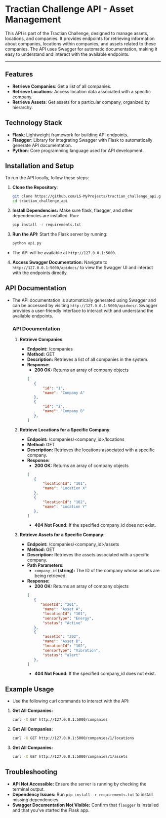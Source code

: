 # Tractian Challenge API - Asset Management

This API is part of the Tractian Challenge, designed to manage assets, locations, and companies. It provides endpoints for retrieving information about companies, locations within companies, and assets related to these companies. The API uses Swagger for automatic documentation, making it easy to understand and interact with the available endpoints.

---

## Features

- **Retrieve Companies**: Get a list of all companies.
- **Retrieve Locations**: Access location data associated with a specific company.
- **Retrieve Assets**: Get assets for a particular company, organized by hierarchy.

## Technology Stack

- **Flask**: Lightweight framework for building API endpoints.
- **Flasgger**: Library for integrating Swagger with Flask to automatically generate API documentation.
- **Python**: Core programming language used for API development.

## Installation and Setup

To run the API locally, follow these steps:

1. **Clone the Repository**:
   ```bash
   git clone https://github.com/LS-MyProjects/tractian_challenge_api.git
   cd tractian_challenge_api
   ```
2. **Install Dependencies:** Make sure flask, flasgger, and other dependencies are installed. Run:
   ```bash
   pip install -r requirements.txt
   ```
3. **Run the API:** Start the Flask server by running:
   ```bash
   python api.py
   ```
- The API will be available at `http://127.0.0.1:5000`.
4. **Access Swagger Documentation:** Navigate to `http://127.0.0.1:5000/apidocs/` to view the Swagger UI and interact with the endpoints directly.

## API Documentation

- The API documentation is automatically generated using Swagger and can be accessed by visiting `http://127.0.0.1:5000/apidocs/`. Swagger provides a user-friendly interface to interact with and understand the available endpoints.
 
    ### API Documentation
    1. **Retrieve Companies**:
        - **Endpoint:** /companies
        - **Method:** GET
        - **Description:** Retrieves a list of all companies in the system.
        - **Response:**
            - **200 OK:** Returns an array of company objects 
             ```json
             [
                {
                    "id": "1",
                    "name": "Company A"
                },
                {
                    "id": "2",
                    "name": "Company B"
                },
             ]
             ```
    2. **Retrieve Locations for a Specific Company**:
        - **Endpoint:** /companies/<company_id>/locations
        - **Method:** GET
        - **Description:** Retrieves the locations associated with a specific company.
        - **Response:**
            - **200 OK:** Returns an array of company objects 
             ```json
             [
                {
                    "locationId": "101",
                    "name": "Location X"
                },
                {
                    "locationId": "102",
                    "name": "Location Y"
                },
             ]
             ```
            - **404 Not Found:** If the specified company_id does not exist.

    3. **Retrieve Assets for a Specific Company**:
        - **Endpoint:** /companies/<company_id>/assets
        - **Method:** GET
        - **Description:** Retrieves the assets associated with a specific company.
        - **Path Parameters:**
            - `company_id` **(string):** The ID of the company whose assets are being retrieved.
        - **Response:**
            - **200 OK:** Returns an array of company objects 
             ```json
             [
                {
                   "assetId": "201",
                    "name": "Asset A",
                    "locationId": "101",
                    "sensorType": "Energy",
                    "status": "Active"
                },
                {
                    "assetId": "202",
                    "name": "Asset B",
                    "locationId": "102",
                    "sensorType": "Vibration",
                    "status": "alert"
                },
             ]
             ```
            - **404 Not Found:** If the specified company_id does not exist.
## Example Usage

- Use the following curl commands to interact with the API:
1. **Get All Companies:**
    ```bash
    curl -X GET http://127.0.0.1:5000/companies
    ```
2. **Get All Companies:**
    ```bash
    curl -X GET http://127.0.0.1:5000/companies/1/locations
    ```
3. **Get All Companies:**
    ```bash
    curl -X GET http://127.0.0.1:5000/companies/1/assets
    ```

## Troubleshooting

- **API Not Accessible:** Ensure the server is running by checking the terminal output.
- **Dependency Issues:** Run `pip install -r requirements.txt` to install missing dependencies.
- **Swagger Documentation Not Visible:** Confirm that `flasgger` is installed and that you’ve started the Flask app.
